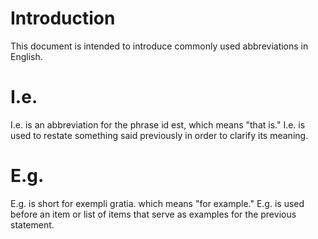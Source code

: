 # Introduction

This document is intended to introduce commonly used abbreviations in English.

# I.e.

I.e. is an abbreviation for the phrase id est, which means "that is." I.e. is used to restate something said previously in order to clarify its meaning.

# E.g.

E.g. is short for exempli gratia. which means "for example." E.g. is used before an item or list of items that serve as examples for the previous statement.